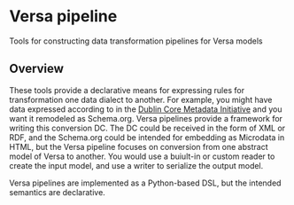 # Versa pipeline

Tools for constructing data transformation pipelines for Versa models

## Overview

These tools provide a declarative means for expressing rules for
transformation one data dialect to another. For example, you might
have data expressed according to in the [Dublin Core Metadata Initiative](https://www.dublincore.org/specifications/dublin-core/dces/) and you want it remodeled as Schema.org.
Versa pipelines provide a framework for writing this conversion DC. The DC
could be received in the form of XML or RDF, and the Schema.org could be
intended for embedding as Microdata in HTML, but the Versa pipeline
focuses on conversion from one abstract model of Versa to another. You would
use a buiult-in or custom reader to create the input model, and use
a writer to serialize the output model.

Versa pipelines are implemented as a Python-based DSL, but the intended
semantics are declarative.


